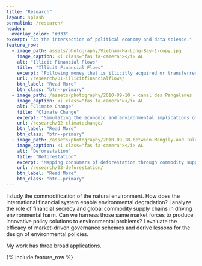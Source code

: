 ```yaml
---
title: "Research"
layout: splash
permalink: /research/
header:
  overlay_color: "#333"
excerpt: "At the intersection of political economy and data science."
feature_row:
  - image_path: assets/photography/Vietnam-Ha-Long-Bay-1-copy.jpg
    image_caption: <i class="fas fa-camera"></i> AL
    alt: "Illicit Financial Flows"
    title: "Illicit Financial Flows"
    excerpt: "Following money that is illicitly acquired or transferred across borders."
    url: /research/01-illicitfinancialflows/
    btn_label: "Read More"
    btn_class: "btn--primary"
  - image_path: /assets/photography/2010-09-10 - canal des Pangalanes (354)-copy.JPG
    image_caption: <i class="fas fa-camera"></i> AL
    alt: "Climate Change"
    title: "Climate Change"
    excerpt: "Simulating the economic and environmental implications of a global climate deal."
    url: /research/02-climatechange/
    btn_label: "Read More"
    btn_class: "btn--primary"
  - image_path: /assets/photography/2010-09-18-between-Mangily-and-Tulear.jpg
    image_caption: <i class="fas fa-camera"></i> AL
    alt: "Deforestation"
    title: "Deforestation"
    excerpt: "Mapping consumers of deforestation through commodity supply chains and remote sensing."
    url: /research/03-deforestation/
    btn_label: "Read More"
    btn_class: "btn--primary"
---
```


I study the commodification of the natural environment. How does the international financial system enable environmental degradation? I analyze the role of financial secrecy and global commodity supply chains in driving environmental harm. Can we harness those same market forces to produce innovative policy solutions to environmental problems? I evaluate the efficacy of market-driven governance schemes and derive lessons for the design of environmental policies.

My work has three broad applications.

{% include feature_row %}